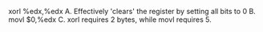 xorl %edx,%edx
A. Effectively 'clears' the register by setting all bits to 0
B. movl $0,%edx
C. xorl requires 2 bytes, while movl requires 5.
